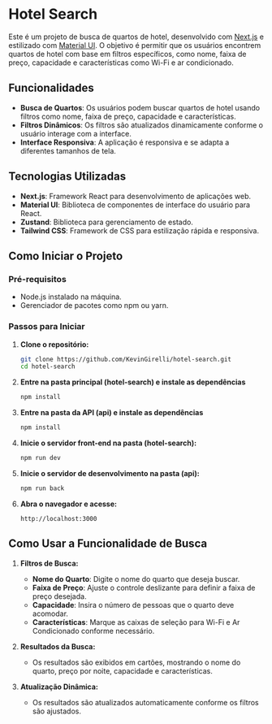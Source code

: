 # Hotel Search

Este é um projeto de busca de quartos de hotel, desenvolvido com [Next.js](https://nextjs.org) e estilizado com [Material UI](https://mui.com/). O objetivo é permitir que os usuários encontrem quartos de hotel com base em filtros específicos, como nome, faixa de preço, capacidade e características como Wi-Fi e ar condicionado.

## Funcionalidades

- **Busca de Quartos**: Os usuários podem buscar quartos de hotel usando filtros como nome, faixa de preço, capacidade e características.
- **Filtros Dinâmicos**: Os filtros são atualizados dinamicamente conforme o usuário interage com a interface.
- **Interface Responsiva**: A aplicação é responsiva e se adapta a diferentes tamanhos de tela.

## Tecnologias Utilizadas

- **Next.js**: Framework React para desenvolvimento de aplicações web.
- **Material UI**: Biblioteca de componentes de interface do usuário para React.
- **Zustand**: Biblioteca para gerenciamento de estado.
- **Tailwind CSS**: Framework de CSS para estilização rápida e responsiva.

## Como Iniciar o Projeto

### Pré-requisitos

- Node.js instalado na máquina.
- Gerenciador de pacotes como npm ou yarn.

### Passos para Iniciar

1. **Clone o repositório:**

   ```bash
   git clone https://github.com/KevinGirelli/hotel-search.git
   cd hotel-search
   ```

2. **Entre na pasta principal (hotel-search) e instale as dependências**

   ```bash
   npm install
   ```

3. **Entre na pasta da API (api) e instale as dependências**

    ```bash
    npm install
    ```
    
3. **Inicie o servidor front-end na pasta (hotel-search):**

   ```bash
   npm run dev
   ```

4. **Inicie o servidor de desenvolvimento na pasta (api):**

    ```bash
    npm run back
    ```


4. **Abra o navegador e acesse:**

   ```
   http://localhost:3000
   ```

## Como Usar a Funcionalidade de Busca

1. **Filtros de Busca:**
   - **Nome do Quarto**: Digite o nome do quarto que deseja buscar.
   - **Faixa de Preço**: Ajuste o controle deslizante para definir a faixa de preço desejada.
   - **Capacidade**: Insira o número de pessoas que o quarto deve acomodar.
   - **Características**: Marque as caixas de seleção para Wi-Fi e Ar Condicionado conforme necessário.

2. **Resultados da Busca:**
   - Os resultados são exibidos em cartões, mostrando o nome do quarto, preço por noite, capacidade e características.

3. **Atualização Dinâmica:**
   - Os resultados são atualizados automaticamente conforme os filtros são ajustados.